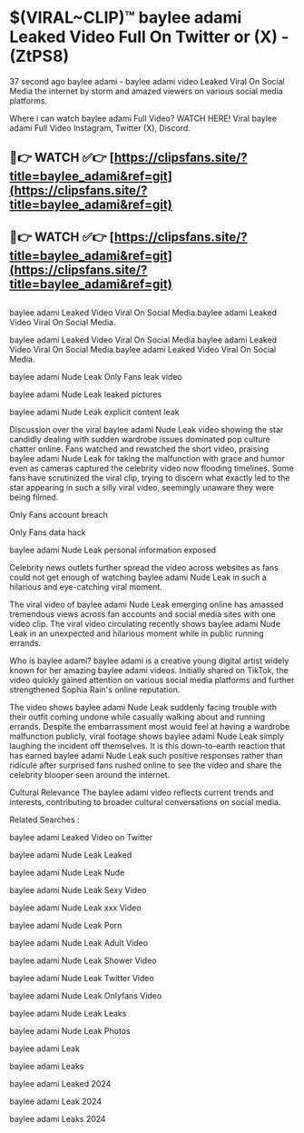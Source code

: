# $(VIRAL~CLIP)™ baylee adami Leaked Video Full On Twitter or (X) -(ZtPS8)
37 second ago baylee adami - baylee adami video Leaked Viral On Social Media the internet by storm and amazed viewers on various social media platforms.

Where i can watch baylee adami Full Video? WATCH HERE! Viral baylee adami Full Video Instagram, Twitter (X), Discord.

## 🔴👉 WATCH ✅👉 [https://clipsfans.site/?title=baylee_adami&ref=git](https://clipsfans.site/?title=baylee_adami&ref=git)
## 🔴👉 WATCH ✅👉 [https://clipsfans.site/?title=baylee_adami&ref=git](https://clipsfans.site/?title=baylee_adami&ref=git)
##
baylee adami Leaked Video Viral On Social Media.baylee adami Leaked Video Viral On Social Media.

baylee adami Leaked Video Viral On Social Media.baylee adami Leaked Video Viral On Social Media.baylee adami Leaked Video Viral On Social Media.

baylee adami Nude Leak Only Fans leak video

baylee adami Nude Leak leaked pictures

baylee adami Nude Leak explicit content leak

Discussion over the viral baylee adami Nude Leak video showing the star candidly dealing with sudden wardrobe issues dominated pop culture chatter online. Fans watched and rewatched the short video, praising baylee adami Nude Leak for taking the malfunction with grace and humor even as cameras captured the celebrity video now flooding timelines. Some fans have scrutinized the viral clip, trying to discern what exactly led to the star appearing in such a silly viral video, seemingly unaware they were being filmed.


Only Fans account breach

Only Fans data hack

baylee adami Nude Leak personal information exposed

Celebrity news outlets further spread the video across websites as fans could not get enough of watching baylee adami Nude Leak in such a hilarious and eye-catching viral moment.


The viral video of baylee adami Nude Leak emerging online has amassed tremendous views across fan accounts and social media sites with one video clip. The viral video circulating recently shows baylee adami Nude Leak in an unexpected and hilarious moment while in public running errands.


Who is baylee adami? baylee adami is a creative young digital artist widely known for her amazing baylee adami videos. Initially shared on TikTok, the video quickly gained attention on various social media platforms and further strengthened Sophia Rain's online reputation.

The video shows baylee adami Nude Leak suddenly facing trouble with their outfit coming undone while casually walking about and running errands. Despite the embarrassment most would feel at having a wardrobe malfunction publicly, viral footage shows baylee adami Nude Leak simply laughing the incident off themselves. It is this down-to-earth reaction that has earned baylee adami Nude Leak such positive responses rather than ridicule after surprised fans rushed online to see the video and share the celebrity blooper seen around the internet.

Cultural Relevance The baylee adami video reflects current trends and interests, contributing to broader cultural conversations on social media.

Related Searches :

baylee adami Leaked Video on Twitter

baylee adami Nude Leak Leaked

baylee adami Nude Leak Nude

baylee adami Nude Leak Sexy Video

baylee adami Nude Leak xxx Video

baylee adami Nude Leak Porn

baylee adami Nude Leak Adult Video

baylee adami Nude Leak Shower Video

baylee adami Nude Leak Twitter Video

baylee adami Nude Leak Onlyfans Video

baylee adami Nude Leak Leaks

baylee adami Nude Leak Photos

baylee adami Leak

baylee adami Leaks

baylee adami Leaked 2024

baylee adami Leak 2024

baylee adami Leaks 2024
